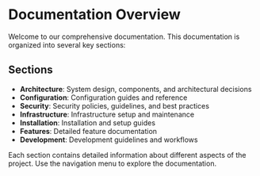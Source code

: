 # Documentation Overview

Welcome to our comprehensive documentation. This documentation is organized into several key sections:

## Sections

- **Architecture**: System design, components, and architectural decisions
- **Configuration**: Configuration guides and reference
- **Security**: Security policies, guidelines, and best practices
- **Infrastructure**: Infrastructure setup and maintenance
- **Installation**: Installation and setup guides
- **Features**: Detailed feature documentation
- **Development**: Development guidelines and workflows

Each section contains detailed information about different aspects of the project. Use the navigation menu to explore the documentation.

